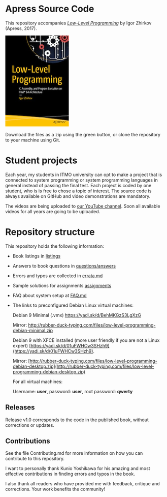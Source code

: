 # Apress Source Code

This repository accompanies [*Low-Level Programming*](http://www.apress.com/9781484224021) by Igor Zhirkov (Apress, 2017).

[comment]: #cover
![Cover image](9781484224021.jpg)

Download the files as a zip using the green button, or clone the repository to your machine using Git.

# Student projects

Each year, my students in ITMO university can opt to make a project that is connected to system programming or system programming languages in general instead of passing the final test. Each project is coded by one student, who is is free to chose a topic of interest. The source code is always available on GitHub and  video demonstrations are mandatory. 

The videos are being uploaded to [our YouTube channel](https://www.youtube.com/channel/UCOLTncnm6jVkO0pcPoIoHFg). Soon all available videos for all years are going to be uploaded.

# Repository structure 

This repository holds the following information:

* Book listings in [listings](listings)
* Answers to book questions in [questions/answers](questions/answers)
* Errors and typos are collected in [errata.md](errata.md)
* Sample solutions for assignments [assignments](assignments)
* FAQ about system setup at [FAQ.md](FAQ.md)
* The links to preconfigured Debian Linux virtual machines:

  Debian 9 Minimal (.vmx) https://yadi.sk/d/BehMKGzS3LgXzG
  
  Mirror: http://rubber-duck-typing.com/files/low-level-programming-debian-minimal.zip
  
  Debian 9 with XFCE installed (more user friendly if you are not a Linux expert) [https://yadi.sk/d/01uFWHCw3SHzh9](https://yadi.sk/d/01uFWHCw3SHzh9).
  
  Mirror: [http://rubber-duck-typing.com/files/low-level-programming-debian-desktop.zip](http://rubber-duck-typing.com/files/low-level-programming-debian-desktop.zip)
  
  For all virtual machines: 
  
  Username: __user__, password: __user__, root password: __qwerty__



## Releases

Release v1.0 corresponds to the code in the published book, without corrections or updates.

## Contributions

See the file Contributing.md for more information on how you can contribute to
this repository.

I want to personally thank Kunio Yoshikawa for his amazing and most
effective contributions in finding errors and typos in the book. 

I also thank all readers who have provided me with feedback, critique and
corrections. Your work benefits the community!
